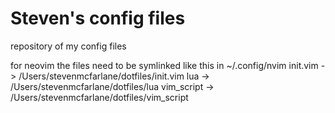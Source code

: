 # Steven's config files

repository of my config files

for neovim the files need to be symlinked like this in ~/.config/nvim
init.vim -> /Users/stevenmcfarlane/dotfiles/init.vim
lua -> /Users/stevenmcfarlane/dotfiles/lua
vim_script -> /Users/stevenmcfarlane/dotfiles/vim_script

